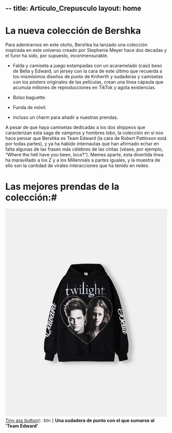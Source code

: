 --
title: Articulo_Crepusculo
layout: home
---
# La nueva colección de Bershka #
Para adentrarnos en este otoño, Bershka ha lanzado una colección inspirada en este universo creado por Stephenie Meyer hace dos decadas y el furor ha sido, por supuesto, inconmensurable.

- Falda y camiseta a juego estampadas con un acaramelado (casi) beso de Bella y Edward, un jersey con la cara de este último que recuerda a los mismísimos diseños de punto de Knitwrth y sudaderas y camisetas con los pósters originales de las películas, 
crean una línea cápsula que acumula millones de reproducciones en TikTok y agota existencias. 

- Bolso baguette.
- Funda de móvil.
- Incluso un charm para añadir a nuestras prendas.

A pesar de que haya camisetas dedicadas a los dos shippeos que caracterizan esta saga de vampiros y hombres lobo, 
la colección en sí nos hace pensar que Bershka es Team Edward (la cara de Robert Pattinson está por todas partes), y ya ha habido internautas que han afirmado echar en falta
algunas de las frases más célebres de las cintas (véase, por ejemplo, “Where the hell have you been, loca?”). Memes aparte, esta divertida línea ha maravillado a los Z y a los Millennials a partes iguales, 
y la muestra de ello son la cantidad de virales interacciones que ha tenido en redes.

# Las mejores prendas de la colección:#
![Sudadera](https://github.com/ainaramc/ainaramc.github.io/blob/main/CREPUSCULO/SUDADERA.jpg?raw=true)
<span class="fs-3">
[Tiny ass button](https://www.bershka.com/es/sudadera-twilight-capucha-oversize-c0p171281402.htmlcolorId=800&_gl=1%26%2342%26%2359%3Bcbvebs%26%2342%26%2359%3B_up%26%2342%26%2359%3BMQ..&gclid=Cj0KCQjwgrO4BhC2ARIsAKQ7zUlmNYUAt22m7ODsPW2AInxZ7idYsffOljjU5ET3McFRGTiUbGbSWUaAkXwEALw_wcB){: .btn }
</span>
**Una sudadera de punto con el que sumarse al 'Team Edward'**
